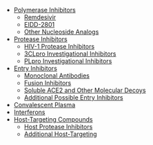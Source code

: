 - [Polymerase Inhibitors](/page/covid-review/#polymerase.inhibitors)
  - [Remdesivir](/page/covid-review/#remdesivir)
  - [EIDD-2801](/page/covid-review/#eidd-2801)
  - [Other Nucleoside Analogs](/page/covid-review/#other.nucleoside.analogs)
- [Protease Inhibitors](/page/covid-review/#protease.inhibitors)
  - [HIV-1 Protease Inhibitors](/page/covid-review/#hiv-1.protease.inhibitors)
  - [3CLpro Investigational Inhibitors](/page/covid-review/#3clpro.investigational.inhibitors)
  - [PLpro Investigational Inhibitors](/page/covid-review/#plpro.investigational.inhibitors)
- [Entry Inhibitors](/page/covid-review/#entry.inhibitors)
  - [Monoclonal Antibodies](/page/covid-review/#monoclonal.antibodies)
  - [Fusion Inhibitors](/page/covid-review/#fusion.inhibitors)
  - [Soluble ACE2 and Other Molecular Decoys](/page/covid-review/#soluble.ace2.and.other.molecular.decoys)
  - [Additional Possible Entry Inhibitors](/page/covid-review/#additional.possible.entry.inhibitors)
- [Convalescent Plasma](/page/covid-review/#convalescent.plasma)
- [Interferons](/page/covid-review/#interferons)
- [Host-Targeting Compounds](/page/covid-review/#additional.host-targeting.compounds)
  - [Host Protease Inhibitors](/page/covid-review/#host.protease.inhibitors)
  - [Additional Host-Targeting ](/page/covid-review/#miscellaneous.additional.host.targets)
<!--stackedit_data:
eyJoaXN0b3J5IjpbLTE2NTM5ODIwMzFdfQ==
-->